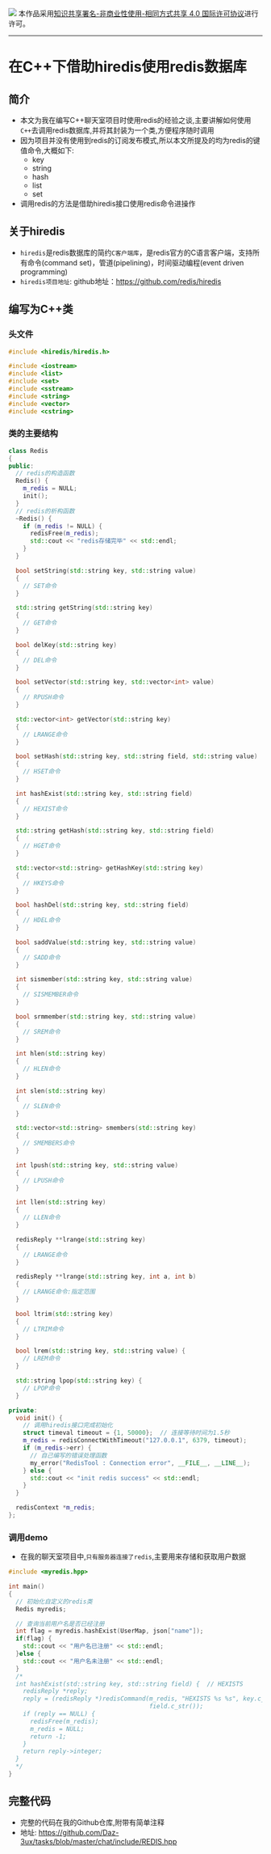 ![](https://img-blog.csdnimg.cn/img_convert/54e60afdf2764a07539da3136f3ce3e4.png)
本作品采用[知识共享署名-非商业性使用-相同方式共享 4.0 国际许可协议](https://creativecommons.org/licenses/by-nc-sa/4.0/)进行许可。

---
# 在C++下借助hiredis使用redis数据库

## 简介
- 本文为我在编写C++聊天室项目时使用redis的经验之谈,主要讲解如何使用`C++`去调用redis数据库,并将其封装为一个类,方便程序随时调用
- 因为项目并没有使用到redis的订阅发布模式,所以本文所提及的均为redis的键值命令,大概如下:
  - key
  - string
  - hash
  - list
  - set
- 调用redis的方法是借助hiredis接口使用redis命令进操作


## 关于hiredis
- `hiredis`是redis数据库的简约`C客户端库`，是redis官方的C语言客户端，支持所有命令(command set)，管道(pipelining)，时间驱动编程(event driven programming)
- `hiredis项目地址`: github地址：https://github.com/redis/hiredis

## 编写为C++类

### 头文件
```cpp
#include <hiredis/hiredis.h>

#include <iostream>
#include <list>
#include <set>
#include <sstream>
#include <string>
#include <vector>
#include <cstring>
```

### 类的主要结构
```cpp
class Redis 
{
public:
  // redis的构造函数
  Redis() {
    m_redis = NULL;
    init();
  }
  // redis的析构函数
  ~Redis() {
    if (m_redis != NULL) {
      redisFree(m_redis);
      std::cout << "redis存储完毕" << std::endl;
    }
  }

  bool setString(std::string key, std::string value)
  {
    // SET命令
  }

  std::string getString(std::string key)
  {
    // GET命令
  }

  bool delKey(std::string key)
  {
    // DEL命令
  }

  bool setVector(std::string key, std::vector<int> value)
  {
    // RPUSH命令
  }

  std::vector<int> getVector(std::string key)
  {
    // LRANGE命令
  }

  bool setHash(std::string key, std::string field, std::string value)
  {
    // HSET命令
  }

  int hashExist(std::string key, std::string field)
  {
    // HEXIST命令
  }

  std::string getHash(std::string key, std::string field)
  {
    // HGET命令
  }

  std::vector<std::string> getHashKey(std::string key)
  {
    // HKEYS命令
  }

  bool hashDel(std::string key, std::string field)
  {
    // HDEL命令
  }

  bool saddValue(std::string key, std::string value)
  {
    // SADD命令
  }

  int sismember(std::string key, std::string value)
  {
    // SISMEMBER命令
  }

  bool srmmember(std::string key, std::string value)
  {
    // SREM命令
  }

  int hlen(std::string key)
  {
    // HLEN命令
  }

  int slen(std::string key)
  {
    // SLEN命令
  }

  std::vector<std::string> smembers(std::string key)
  {
    // SMEMBERS命令
  }

  int lpush(std::string key, std::string value)
  {
    // LPUSH命令
  }

  int llen(std::string key)
  {
    // LLEN命令
  }

  redisReply **lrange(std::string key)
  {
    // LRANGE命令
  }

  redisReply **lrange(std::string key, int a, int b)
  {
    // LRANGE命令:指定范围
  }

  bool ltrim(std::string key)
  {
    // LTRIM命令
  }

  bool lrem(std::string key, std::string value) {
    // LREM命令
  }

  std::string lpop(std::string key) {
    // LPOP命令
  }

private:
  void init() {
    // 调用hiredis接口完成初始化
    struct timeval timeout = {1, 50000};  // 连接等待时间为1.5秒
    m_redis = redisConnectWithTimeout("127.0.0.1", 6379, timeout);
    if (m_redis->err) {
      // 自己编写的错误处理函数
      my_error("RedisTool : Connection error", __FILE__, __LINE__);
    } else {
      std::cout << "init redis success" << std::endl;
    }
  }

  redisContext *m_redis;
};
```

### 调用demo
- 在我的聊天室项目中,`只有服务器连接了redis`,主要用来存储和获取用户数据

```cpp
#include <myredis.hpp>

int main()
{
  // 初始化自定义的redis类
  Redis myredis;

  // 查询当前用户名是否已经注册
  int flag = myredis.hashExist(UserMap, json["name"]);
  if(flag) {
    std::cout << "用户名已注册" << std::endl;
  }else {
    std::cout << "用户名未注册" << std::endl;
  }
  /*
  int hashExist(std::string key, std::string field) {  // HEXISTS
    redisReply *reply;
    reply = (redisReply *)redisCommand(m_redis, "HEXISTS %s %s", key.c_str(),
                                       field.c_str());
    if (reply == NULL) {
      redisFree(m_redis);
      m_redis = NULL;
      return -1;
    }
    return reply->integer;
  }
  */
}
```

## 完整代码
- 完整的代码在我的Github仓库,附带有简单注释
- 地址: https://github.com/Daz-3ux/tasks/blob/master/chat/include/REDIS.hpp